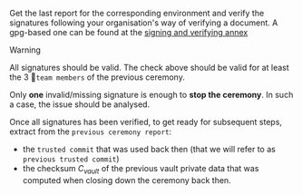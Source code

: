 Get the last report for the corresponding environment and verify the signatures following your organisation's way of verifying a document.
A gpg-based one can be found at the [signing and verifying annex](../signing_and_verifying.md)

> [!Warning]  
> All signatures should be valid. The check above should be valid for at least the 3 👥`team members` of the previous ceremony.
>
> Only **one** invalid/missing signature is enough to **stop the ceremony**. In such a case, the issue should be analysed.

Once all signatures has been verified, to get ready for subsequent steps, extract from the `previous ceremony report`:
 - the `trusted commit` that was used back then (that we will refer to as `previous trusted commit`)
 - the checksum *C<sub>vault</sub>* of the previous vault private data that was computed when closing down the ceremony back then.
